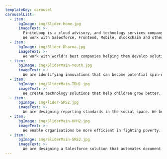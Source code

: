 ```yaml
---
templateKey: carousel
carouselList:
  - item:
      bgImage: img/Slider-Home.jpg
      imageText: >-
        FiniteLoop is a cloud advisory, and technology services company.
        We work with Salesforce, Frontend, Mobile, Blockchain and other cloud technologies
  - item:
      bgImage: img/Slider-Dharma.jpg
      imageText: >-
        We work with world's best companies helping them develop solutions on various technologies. Name a few - P&G, Loreal, BAT
  - item:
      bgImage: img/SliderMain-Youth.jpg
      imageText: >-
        We are identifying innovations that can become potential spin-offs. We create program architecture for transforming childhood, and youth years.
  - item:
      bgImage: img/SliderMain-TDH1.jpg
      imageText: >-
        We create technology solutions that help children grow better. We enable feedback loops, and design child development models to help improve the quality of life of homeless children.
  - item:
      bgImage: img/lider-SRS2.jpg
      imageText: >-
        We are designing reporting standards in the social space. We build Salesforce solutions for customers world-wide.
  - item:
      bgImage: img/SliderMain-HHH2.jpg
      imageText: >-
        We enable organisations be more efficient in fighting poverty.  be We create enterprise architecture, and Salesforce solutions to achieve the grand vision.
  - item:
      bgImage: img/SliderMain-SRS2.jpg
      imageText: >-
        We are designing a Salesforce solution that automates document workflow and contract management. We help rollout fellowships faster.
---
```

